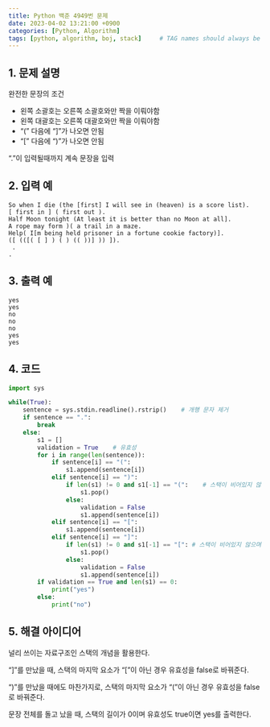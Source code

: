 ```yaml
---
title: Python 백준 4949번 문제
date: 2023-04-02 13:21:00 +0900
categories: [Python, Algorithm]
tags: [python, algorithm, boj, stack]     # TAG names should always be lowercase
---
```


## 1. 문제 설명

완전한 문장의 조건

- 왼쪽 소괄호는 오른쪽 소괄호와만 짝을 이뤄야함
- 왼쪽 대괄호는 오른쪽 대괄호와만 짝을 이뤄야함
- “(” 다음에 “]”가 나오면 안됨
- “[” 다음에 “)”가 나오면 안됨

“.”이 입력될때까지 계속 문장을 입력

## 2. 입력 예

```
So when I die (the [first] I will see in (heaven) is a score list).
[ first in ] ( first out ).
Half Moon tonight (At least it is better than no Moon at all].
A rope may form )( a trail in a maze.
Help( I[m being held prisoner in a fortune cookie factory)].
([ (([( [ ] ) ( ) (( ))] )) ]).
 .
.
```

## 3. 출력 예

```
yes
yes
no
no
no
yes
yes
```

## 4. 코드

```python
import sys

while(True):
    sentence = sys.stdin.readline().rstrip()    # 개행 문자 제거
    if sentence == ".":
        break
    else:
        s1 = []
        validation = True    # 유효성
        for i in range(len(sentence)):
            if sentence[i] == "(":
                s1.append(sentence[i])
            elif sentence[i] == ")":
                if len(s1) != 0 and s1[-1] == "(":    # 스택이 비어있지 않으며, 마지막 요소가 같은 괄호인지 판별
                    s1.pop()
                else:
                    validation = False
                    s1.append(sentence[i])
            elif sentence[i] == "[":
                s1.append(sentence[i])
            elif sentence[i] == "]":
                if len(s1) != 0 and s1[-1] == "[": # 스택이 비어있지 않으며, 마지막 요소가 같은 괄호인지 판별
                    s1.pop()
                else:
                    validation = False
                    s1.append(sentence[i]) 
        if validation == True and len(s1) == 0:
            print("yes")
        else:
            print("no")
```

## 5. 해결 아이디어

널리 쓰이는 자료구조인 스택의 개념을 활용한다.

“]”를 만났을 때, 스택의 마지막 요소가 “[”이 아닌 경우 유효성을 false로 바꿔준다.

“)”를 만났을 때에도 마찬가지로, 스택의 마지막 요소가 “(”이 아닌 경우 유효성을 false로 바꿔준다.

문장 전체를 돌고 났을 때, 스택의 길이가 0이며 유효성도 true이면 yes를 출력한다.